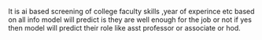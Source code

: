 It is ai based screening of college faculty skills ,year of experince etc based on all info model will predict is they are well enough for the job or not if yes then model will predict their role
like asst professor or associate or hod.
